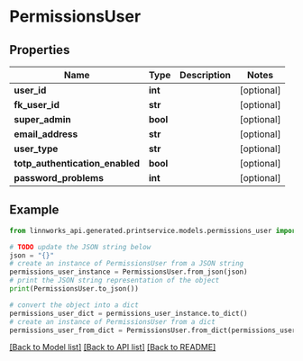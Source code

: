 # PermissionsUser


## Properties

Name | Type | Description | Notes
------------ | ------------- | ------------- | -------------
**user_id** | **int** |  | [optional] 
**fk_user_id** | **str** |  | [optional] 
**super_admin** | **bool** |  | [optional] 
**email_address** | **str** |  | [optional] 
**user_type** | **str** |  | [optional] 
**totp_authentication_enabled** | **bool** |  | [optional] 
**password_problems** | **int** |  | [optional] 

## Example

```python
from linnworks_api.generated.printservice.models.permissions_user import PermissionsUser

# TODO update the JSON string below
json = "{}"
# create an instance of PermissionsUser from a JSON string
permissions_user_instance = PermissionsUser.from_json(json)
# print the JSON string representation of the object
print(PermissionsUser.to_json())

# convert the object into a dict
permissions_user_dict = permissions_user_instance.to_dict()
# create an instance of PermissionsUser from a dict
permissions_user_from_dict = PermissionsUser.from_dict(permissions_user_dict)
```
[[Back to Model list]](../README.md#documentation-for-models) [[Back to API list]](../README.md#documentation-for-api-endpoints) [[Back to README]](../README.md)


